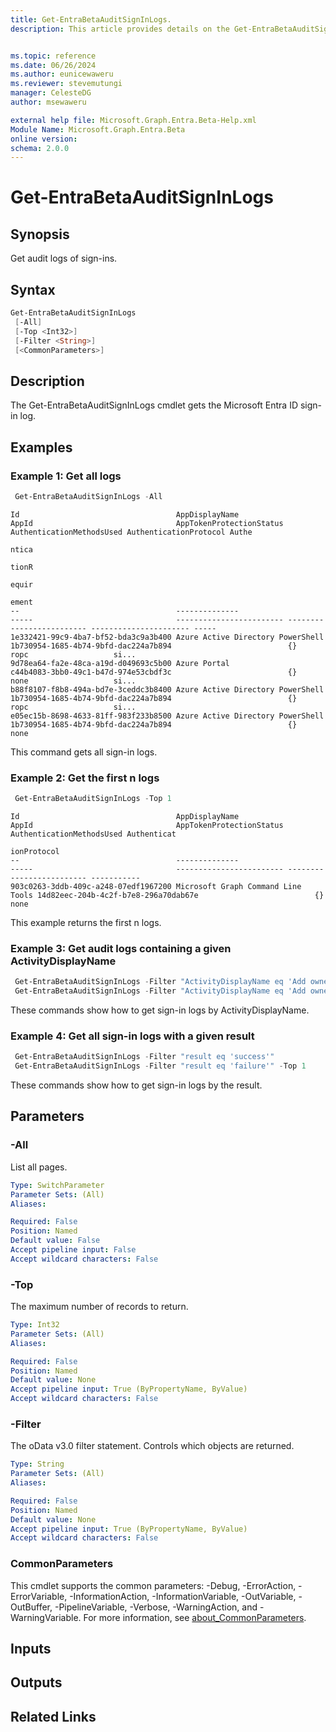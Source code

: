 ```yaml
---
title: Get-EntraBetaAuditSignInLogs.
description: This article provides details on the Get-EntraBetaAuditSignInLogs command.


ms.topic: reference
ms.date: 06/26/2024
ms.author: eunicewaweru
ms.reviewer: stevemutungi
manager: CelesteDG
author: msewaweru

external help file: Microsoft.Graph.Entra.Beta-Help.xml
Module Name: Microsoft.Graph.Entra.Beta
online version:
schema: 2.0.0
---
```


# Get-EntraBetaAuditSignInLogs

## Synopsis
Get audit logs of sign-ins.

## Syntax

```powershell
Get-EntraBetaAuditSignInLogs 
 [-All]
 [-Top <Int32>] 
 [-Filter <String>] 
 [<CommonParameters>]
```

## Description
The Get-EntraBetaAuditSignInLogs cmdlet gets the Microsoft Entra ID sign-in log.

## Examples

### Example 1: Get all logs

```powershell
 Get-EntraBetaAuditSignInLogs -All  
```

```Output
Id                                   AppDisplayName                     AppId                                AppTokenProtectionStatus AuthenticationMethodsUsed AuthenticationProtocol Authe
                                                                                                                                                                                       ntica
                                                                                                                                                                                       tionR
                                                                                                                                                                                       equir
                                                                                                                                                                                       ement
--                                   --------------                     -----                                ------------------------ ------------------------- ---------------------- -----
1e332421-99c9-4ba7-bf52-bda3c9a3b400 Azure Active Directory PowerShell  1b730954-1685-4b74-9bfd-dac224a7b894                          {}                        ropc                   si...
9d78ea64-fa2e-48ca-a19d-d049693c5b00 Azure Portal                       c44b4083-3bb0-49c1-b47d-974e53cbdf3c                          {}                        none                   si...
b88f8107-f8b8-494a-bd7e-3ceddc3b8400 Azure Active Directory PowerShell  1b730954-1685-4b74-9bfd-dac224a7b894                          {}                        ropc                   si...
e05ec15b-8698-4633-81ff-983f233b8500 Azure Active Directory PowerShell  1b730954-1685-4b74-9bfd-dac224a7b894                          {}                        none
```
This command gets all sign-in logs.

### Example 2: Get the first n logs

```powershell
 Get-EntraBetaAuditSignInLogs -Top 1
```
```output
Id                                   AppDisplayName                     AppId                                AppTokenProtectionStatus AuthenticationMethodsUsed Authenticat
                                                                                                                                                                ionProtocol
--                                   --------------                     -----                                ------------------------ ------------------------- -----------
903c0263-3ddb-409c-a248-07edf1967200 Microsoft Graph Command Line Tools 14d82eec-204b-4c2f-b7e8-296a70dab67e                          {}                        none
```
This example returns the first n logs.

### Example 3: Get audit logs containing a given ActivityDisplayName

```powershell
 Get-EntraBetaAuditSignInLogs -Filter "ActivityDisplayName eq 'Add owner to application'"
 Get-EntraBetaAuditSignInLogs -Filter "ActivityDisplayName eq 'Add owner to application'" -Top 1
```
These commands show how to get sign-in logs by ActivityDisplayName.

### Example 4: Get all sign-in logs with a given result

```powershell
 Get-EntraBetaAuditSignInLogs -Filter "result eq 'success'"
 Get-EntraBetaAuditSignInLogs -Filter "result eq 'failure'" -Top 1
```
These commands show how to get sign-in logs by the result.

## Parameters

### -All
List all pages.

```yaml
Type: SwitchParameter
Parameter Sets: (All)
Aliases:

Required: False
Position: Named
Default value: False
Accept pipeline input: False
Accept wildcard characters: False
```

### -Top

The maximum number of records to return.

```yaml
Type: Int32
Parameter Sets: (All)
Aliases:

Required: False
Position: Named
Default value: None
Accept pipeline input: True (ByPropertyName, ByValue)
Accept wildcard characters: False
```

### -Filter

The oData v3.0 filter statement.
Controls which objects are returned.

```yaml
Type: String
Parameter Sets: (All)
Aliases:

Required: False
Position: Named
Default value: None
Accept pipeline input: True (ByPropertyName, ByValue)
Accept wildcard characters: False
```

### CommonParameters

This cmdlet supports the common parameters: -Debug, -ErrorAction, -ErrorVariable, -InformationAction, -InformationVariable, -OutVariable, -OutBuffer, -PipelineVariable, -Verbose, -WarningAction, and -WarningVariable. For more information, see [about_CommonParameters](https://go.microsoft.com/fwlink/?LinkID=113216).

## Inputs

## Outputs

## Related Links
